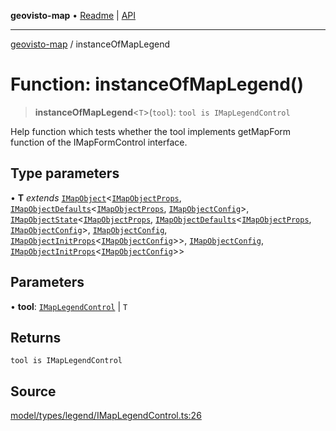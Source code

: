 **geovisto-map** • [Readme](../README.md) \| [API](../globals.md)

***

[geovisto-map](../README.md) / instanceOfMapLegend

# Function: instanceOfMapLegend()

> **instanceOfMapLegend**\<`T`\>(`tool`): `tool is IMapLegendControl`

Help function which tests whether the tool implements
getMapForm function of the IMapFormControl interface.

## Type parameters

• **T** *extends* [`IMapObject`](../interfaces/IMapObject.md)\<[`IMapObjectProps`](../type-aliases/IMapObjectProps.md), [`IMapObjectDefaults`](../interfaces/IMapObjectDefaults.md)\<[`IMapObjectProps`](../type-aliases/IMapObjectProps.md), [`IMapObjectConfig`](../type-aliases/IMapObjectConfig.md)\>, [`IMapObjectState`](../interfaces/IMapObjectState.md)\<[`IMapObjectProps`](../type-aliases/IMapObjectProps.md), [`IMapObjectDefaults`](../interfaces/IMapObjectDefaults.md)\<[`IMapObjectProps`](../type-aliases/IMapObjectProps.md), [`IMapObjectConfig`](../type-aliases/IMapObjectConfig.md)\>, [`IMapObjectConfig`](../type-aliases/IMapObjectConfig.md), [`IMapObjectInitProps`](../type-aliases/IMapObjectInitProps.md)\<[`IMapObjectConfig`](../type-aliases/IMapObjectConfig.md)\>\>, [`IMapObjectConfig`](../type-aliases/IMapObjectConfig.md), [`IMapObjectInitProps`](../type-aliases/IMapObjectInitProps.md)\<[`IMapObjectConfig`](../type-aliases/IMapObjectConfig.md)\>\>

## Parameters

• **tool**: [`IMapLegendControl`](../interfaces/IMapLegendControl.md) \| `T`

## Returns

`tool is IMapLegendControl`

## Source

[model/types/legend/IMapLegendControl.ts:26](https://github.com/geovisto/geovisto-map/blob/5ee2cb5d45c19062fc8fc6beefa2848c076518b6/src/model/types/legend/IMapLegendControl.ts#L26)
